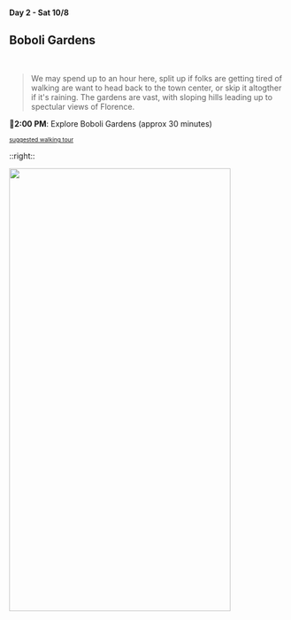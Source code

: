 #### Day 2 - Sat 10/8
## **Boboli Gardens**
<br>

> We may spend up to an hour here, split up if folks are getting tired of walking are want to head back to the town center, or skip it altogther if it's raining.
> The gardens are vast, with sloping hills leading up to spectular views of Florence.

🚶**2:00 PM**: Explore Boboli Gardens (approx 30 minutes)

<span style="font-size:75%">[suggested walking tour](https://www.google.com/maps/dir/Viale+della+Meridiana,+50125+Firenze+FI,+Italy/Museo+delle+porcellane,+Florence,+Metropolitan+City+of+Florence,+Italy/The+Upper+Botanical+Garden,+Piazza+de'+Pitti,+50125+Firenze+FI,+Italy/Fontana+dell'Oceano,+Florence,+Metropolitan+City+of+Florence,+Italy/@43.7650736,11.2468867,821a,35y,149.34h,21.69t/am=t/data=!3m1!1e3!4m36!4m35!1m5!1m1!1s0x132a5155c6ec02d1:0x7156b424bd75c7b5!2m2!1d11.2505497!2d43.7643475!1m15!1m1!1s0x132a5155c0bbbbeb:0x5ad4392551eaa501!2m2!1d11.2524251!2d43.7619623!3m4!1m2!1d11.2483614!2d43.763125!3s0x132a51569980a807:0x64aabe0516985175!3m4!1m2!1d11.2483614!2d43.763125!3s0x132a51569980a807:0x64aabe0516985175!1m5!1m1!1s0x132a51c237fc8a4b:0xe4bd3cd0b682dcbd!2m2!1d11.247841!2d43.762764!1m5!1m1!1s0x132a515120b67547:0x2010504ec5b5791c!2m2!1d11.2456265!2d43.7615656!3e2)</span>

::right::

<img src="/pitti-palace-boboli-gardens-map.png" height="800" width="400" style="margin:auto"/>